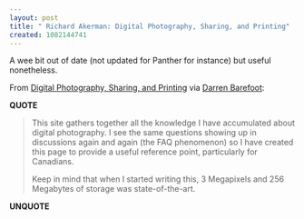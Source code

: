 ```yaml
---
layout: post
title: " Richard Akerman: Digital Photography, Sharing, and Printing"
created: 1082144741
---
```

A wee bit out of date (not updated for Panther for instance) but useful nonetheless.

From <a href="http://www.chebucto.ns.ca/~rakerman/digiphoto.html">Digital Photography, Sharing, and Printing</a> via <a href="http://www.darrenbarefoot.com/archives/000667.html">Darren Barefoot</a>:
<p><strong>QUOTE</strong></p><blockquote>This site gathers together all the knowledge I have accumulated about digital photography. I see the same questions showing up in discussions again and again (the FAQ phenomenon) so I have created this page to provide a useful reference point, particularly for Canadians.

Keep in mind that when I started writing this, 3 Megapixels and 256 Megabytes of storage was state-of-the-art.</blockquote><p><strong>UNQUOTE</strong></p>

